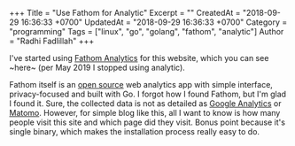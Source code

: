 +++
Title = "Use Fathom for Analytic"
Excerpt = ""
CreatedAt = "2018-09-29 16:36:33 +0700"
UpdatedAt = "2018-09-29 16:36:33 +0700"
Category = "programming"
Tags = ["linux", "go", "golang", "fathom", "analytic"]
Author = "Radhi Fadlillah"
+++

I've started using [Fathom Analytics](https://usefathom.com/) for this website, which you can see ~here~ (per May 2019 I stopped using analytic).

Fathom itself is an [open source](https://github.com/usefathom/fathom) web analytics app with simple interface, privacy-focused and built with Go. I forgot how I found Fathom, but I'm glad I found it. Sure, the collected data is not as detailed as [Google Analytics](https://analytics.google.com/analytics/web/) or [Matomo](https://matomo.org/). However, for simple blog like this, all I want to know is how many people visit this site and which page did they visit. Bonus point because it's single binary, which makes the installation process really easy to do.